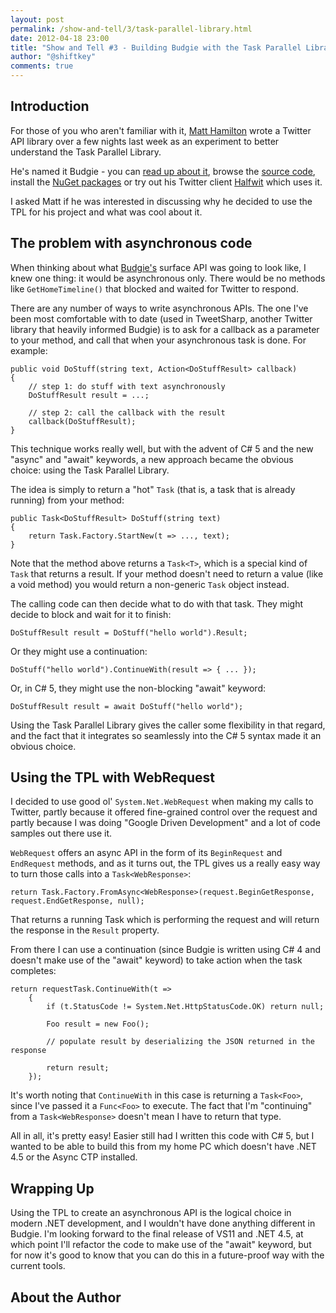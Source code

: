 ```yaml
--- 
layout: post
permalink: /show-and-tell/3/task-parallel-library.html
date: 2012-04-18 23:00
title: "Show and Tell #3 - Building Budgie with the Task Parallel Library (TPL)"
author: "@shiftkey"
comments: true
---
```


## Introduction

For those of you who aren't familiar with it, [Matt Hamilton](http://twitter.com/mabster) wrote a Twitter API library over a few nights last week as an experiment to better understand the Task Parallel Library.

He's named it Budgie - you can [read up about it](http://matthamilton.net/budgie), browse the [source code](http://bitbucket.org/mabster/budgie), install the [NuGet packages](http://nuget.org/packages/Budgie) or try out his Twitter client [Halfwit](http://madprops.org/halfwit/) which uses it.

I asked Matt if he was interested in discussing why he decided to use the TPL for his project and what was cool about it.

## The problem with asynchronous code

When thinking about what [Budgie's](http://matthamilton.net/budgie) surface API was going to look like, I knew one thing: it would be asynchronous only. There would be no methods like `GetHomeTimeline()` that blocked and waited for Twitter to respond.

There are any number of ways to write asynchronous APIs. The one I've been most comfortable with to date (used in TweetSharp, another Twitter library that heavily informed Budgie) is to ask for a callback as a parameter to your method, and call that when your asynchronous task is done. For example:

    public void DoStuff(string text, Action<DoStuffResult> callback)
    {
        // step 1: do stuff with text asynchronously
        DoStuffResult result = ...;

        // step 2: call the callback with the result
        callback(DoStuffResult);
    }

This technique works really well, but with the advent of C# 5 and the new "async" and "await" keywords, a new approach became the obvious choice: using the Task Parallel Library.

The idea is simply to return a "hot" `Task` (that is, a task that is already running) from your method:

    public Task<DoStuffResult> DoStuff(string text)
    {
        return Task.Factory.StartNew(t => ..., text);
    }

Note that the method above returns a `Task<T>`, which is a special kind of `Task` that returns a result. If your method doesn't need to return a value (like a void method) you would return a non-generic `Task` object instead.

The calling code can then decide what to do with that task. They might decide to block and wait for it to finish:

    DoStuffResult result = DoStuff("hello world").Result;

Or they might use a continuation:

    DoStuff("hello world").ContinueWith(result => { ... });

Or, in C# 5, they might use the non-blocking "await" keyword:

    DoStuffResult result = await DoStuff("hello world");

Using the Task Parallel Library gives the caller some flexibility in that regard, and the fact that it integrates so seamlessly into the C# 5 syntax made it an obvious choice.

## Using the TPL with WebRequest

I decided to use good ol' `System.Net.WebRequest` when making my calls to Twitter, partly because it offered fine-grained control over the request and partly because I was doing "Google Driven Development" and a lot of code samples out there use it.

`WebRequest` offers an async API in the form of its `BeginRequest` and `EndRequest` methods, and as it turns out, the TPL gives us a really easy way to turn those calls into a `Task<WebResponse>`:

    return Task.Factory.FromAsync<WebResponse>(request.BeginGetResponse, request.EndGetResponse, null);

That returns a running Task which is performing the request and will return the response in the `Result` property.

From there I can use a continuation (since Budgie is written using C# 4 and doesn't make use of the "await" keyword) to take action when the task completes:

    return requestTask.ContinueWith(t =>
        {
            if (t.StatusCode != System.Net.HttpStatusCode.OK) return null;

            Foo result = new Foo();
            
            // populate result by deserializing the JSON returned in the response

            return result;
        });

It's worth noting that `ContinueWith` in this case is returning a `Task<Foo>`, since I've passed it a `Func<Foo>` to execute. The fact that I'm "continuing" from a `Task<WebResponse>` doesn't mean I have to return that type.

All in all, it's pretty easy! Easier still had I written this code with C# 5, but I wanted to be able to build this from my home PC which doesn't have .NET 4.5 or the Async CTP installed.

## Wrapping Up

Using the TPL to create an asynchronous API is the logical choice in modern .NET development, and I wouldn't have done anything different in Budgie. I'm looking forward to the final release of VS11 and .NET 4.5, at which point I'll refactor the code to make use of the "await" keyword, but for now it's good to know that you can do this in a future-proof way with the current tools.

## About the Author